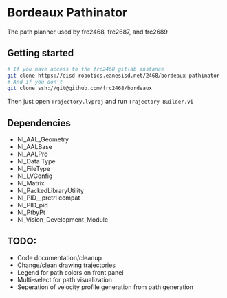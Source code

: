 # Bordeaux Pathinator

The path planner used by frc2468, frc2687, and frc2689

## Getting started
```sh
# If you have access to the frc2468 gitlab instance
git clone https://eisd-robotics.eanesisd.net/2468/bordeaux-pathinator
# And if you don't
git clone ssh://git@github.com/frc2468/bordeaux
```
Then just open `Trajectory.lvproj` and run `Trajectory Builder.vi`

## Dependencies
- NI_AAL_Geometry
- NI_AALBase
- NI_AALPro
- NI_Data Type
- NI_FileType
- NI_LVConfig
- NI_Matrix
- NI_PackedLibraryUtility
- NI_PID__prctrl compat
- NI_PID_pid
- NI_PtbyPt
- NI_Vision_Development_Module

## TODO:
- Code documentation/cleanup
- Change/clean drawing trajectories
- Legend for path colors on front panel
- Multi-select for path visualization
- Seperation of velocity profile generation from path generation
